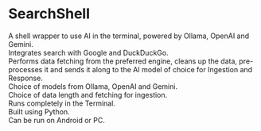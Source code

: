 # SearchShell
A shell wrapper to use AI in the terminal, powered by Ollama, OpenAI and Gemini.   
Integrates search with Google and DuckDuckGo.   
Performs data fetching from the preferred engine, cleans up the data, pre-processes it and sends it along to the AI model of choice for Ingestion and Response.   
Choice of models from Ollama, OpenAI and Gemini.   
Choice of data length and fetching for ingestion.   
Runs completely in the Terminal.   
Built using Python.   
Can be run on Android or PC.    
